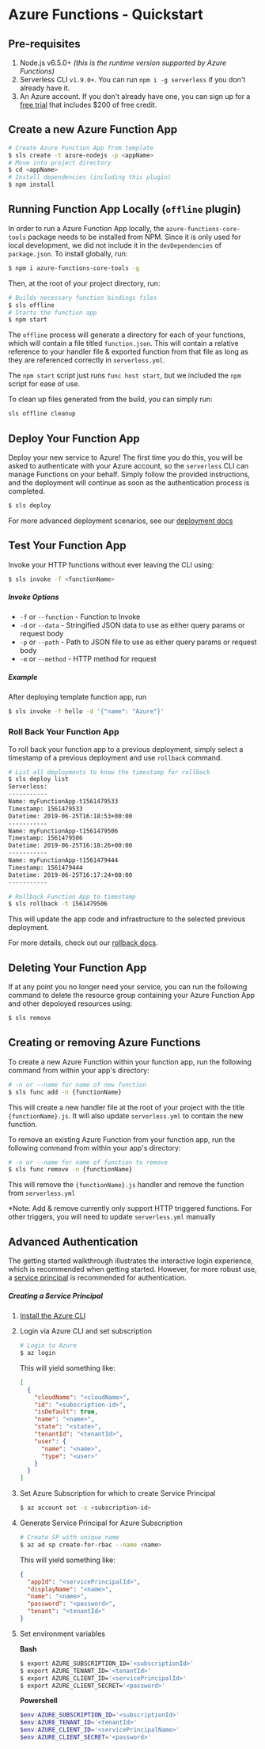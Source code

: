 <!--
title: Serverless Framework - Azure Functions Guide - Quick Start
menuText: Quick Start
menuOrder: 1
description: Getting started with the Serverless Framework on Azure Functions
layout: Doc
-->

# Azure Functions - Quickstart

## Pre-requisites

1. Node.js v6.5.0+ _(this is the runtime version supported by Azure Functions)_
2. Serverless CLI `v1.9.0+`. You can run `npm i -g serverless` if you don't already have it.
3. An Azure account. If you don't already have one, you can sign up for a [free trial](https://azure.microsoft.com/en-us/free/) that includes \$200 of free credit.

## Create a new Azure Function App

```bash
# Create Azure Function App from template
$ sls create -t azure-nodejs -p <appName>
# Move into project directory
$ cd <appName>
# Install dependencies (including this plugin)
$ npm install
```

## Running Function App Locally (`offline` plugin)

In order to run a Azure Function App locally, the `azure-functions-core-tools` package needs to be installed from NPM. Since it is only used for local development, we did not include it in the `devDependencies` of `package.json`. To install globally, run:

```bash
$ npm i azure-functions-core-tools -g
```

Then, at the root of your project directory, run:

```bash
# Builds necessary function bindings files
$ sls offline
# Starts the function app
$ npm start
```

The `offline` process will generate a directory for each of your functions, which will contain a file titled `function.json`. This will contain a relative reference to your handler file & exported function from that file as long as they are referenced correctly in `serverless.yml`.

The `npm start` script just runs `func host start`, but we included the `npm` script for ease of use.

To clean up files generated from the build, you can simply run:

```bash
sls offline cleanup
```

## Deploy Your Function App

Deploy your new service to Azure! The first time you do this, you will be asked to authenticate with your Azure account, so the `serverless` CLI can manage Functions on your behalf. Simply follow the provided instructions, and the deployment will continue as soon as the authentication process is completed.

```bash
$ sls deploy
```

For more advanced deployment scenarios, see our [deployment docs](https://github.com/serverless/serverless-azure-functions/blob/master/docs/DEPLOY.md)

## Test Your Function App

Invoke your HTTP functions without ever leaving the CLI using:

```bash
$ sls invoke -f <functionName>
```

##### Invoke Options

- `-f` or `--function` - Function to Invoke
- `-d` or `--data` - Stringified JSON data to use as either query params or request body
- `-p` or `--path` - Path to JSON file to use as either query params or request body
- `-m` or `--method` - HTTP method for request

##### Example

After deploying template function app, run

```bash
$ sls invoke -f hello -d '{"name": "Azure"}'
```

### Roll Back Your Function App

To roll back your function app to a previous deployment, simply select a timestamp of a previous deployment and use `rollback` command.

```bash
# List all deployments to know the timestamp for rollback
$ sls deploy list
Serverless:
-----------
Name: myFunctionApp-t1561479533
Timestamp: 1561479533
Datetime: 2019-06-25T16:18:53+00:00
-----------
Name: myFunctionApp-t1561479506
Timestamp: 1561479506
Datetime: 2019-06-25T16:18:26+00:00
-----------
Name: myFunctionApp-t1561479444
Timestamp: 1561479444
Datetime: 2019-06-25T16:17:24+00:00
-----------

# Rollback Function App to timestamp
$ sls rollback -t 1561479506
```

This will update the app code and infrastructure to the selected previous deployment.

For more details, check out our [rollback docs](https://github.com/serverless/serverless-azure-functions/blob/dev/docs/DEPLOY.md).

## Deleting Your Function App

If at any point you no longer need your service, you can run the following command to delete the resource group containing your Azure Function App and other depoloyed resources using:

```bash
$ sls remove
```

## Creating or removing Azure Functions

To create a new Azure Function within your function app, run the following command from within your app's directory:

```bash
# -n or --name for name of new function
$ sls func add -n {functionName}
```

This will create a new handler file at the root of your project with the title `{functionName}.js`. It will also update `serverless.yml` to contain the new function.

To remove an existing Azure Function from your function app, run the following command from within your app's directory:

```bash
# -n or --name for name of function to remove
$ sls func remove -n {functionName}
```

This will remove the `{functionName}.js` handler and remove the function from `serverless.yml`

\*Note: Add & remove currently only support HTTP triggered functions. For other triggers, you will need to update `serverless.yml` manually

## Advanced Authentication

The getting started walkthrough illustrates the interactive login experience, which is recommended when getting started. However, for more robust use, a [service principal](https://docs.microsoft.com/en-us/azure/active-directory/develop/app-objects-and-service-principals) is recommended for authentication.

##### Creating a Service Principal

1. [Install the Azure CLI](https://docs.microsoft.com/en-us/cli/azure/install-azure-cli?view=azure-cli-latest)
2. Login via Azure CLI and set subscription
   ```bash
   # Login to Azure
   $ az login
   ```
   This will yield something like:
   ```json
   [
     {
       "cloudName": "<cloudName>",
       "id": "<subscription-id>",
       "isDefault": true,
       "name": "<name>",
       "state": "<state>",
       "tenantId": "<tenantId>",
       "user": {
         "name": "<name>",
         "type": "<user>"
       }
     }
   ]
   ```
3. Set Azure Subscription for which to create Service Principal
   ```bash
   $ az account set -s <subscription-id>
   ```
4. Generate Service Principal for Azure Subscription
   ```bash
   # Create SP with unique name
   $ az ad sp create-for-rbac --name <name>
   ```
   This will yield something like:
   ```json
   {
     "appId": "<servicePrincipalId>",
     "displayName": "<name>",
     "name": "<name>",
     "password": "<password>",
     "tenant": "<tenantId>"
   }
   ```
5. Set environment variables

   **Bash**

   ```bash
   $ export AZURE_SUBSCRIPTION_ID='<subscriptionId>'
   $ export AZURE_TENANT_ID='<tenantId>'
   $ export AZURE_CLIENT_ID='<servicePrincipalId>'
   $ export AZURE_CLIENT_SECRET='<password>'
   ```

   **Powershell**

   ```powershell
   $env:AZURE_SUBSCRIPTION_ID='<subscriptionId>'
   $env:AZURE_TENANT_ID='<tenantId>'
   $env:AZURE_CLIENT_ID='<servicePrincipalName>'
   $env:AZURE_CLIENT_SECRET='<password>'
   ```
